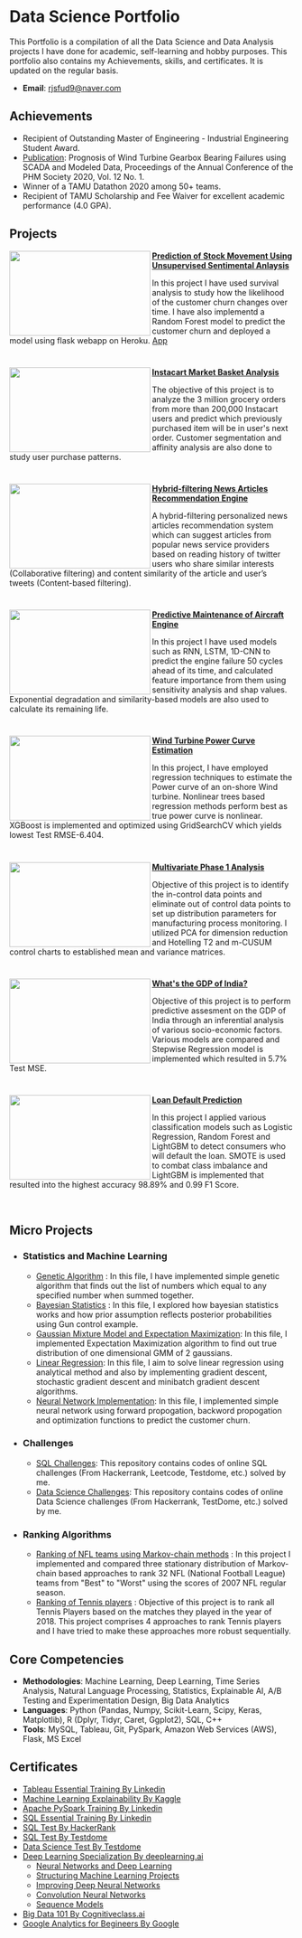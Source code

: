 # Data Science Portfolio
This Portfolio is a compilation of all the Data Science and Data Analysis projects I have done for academic, self-learning and hobby purposes. This portfolio also contains my Achievements, skills, and certificates. It is updated on the regular basis.

- **Email**: [rjsfud9@naver.com](rjsfud9@naver.com)
<!--
- **LinkedIn**: [linkedin.com/archd3sai](https://www.linkedin.com/in/archd3sai/)
-->

## Achievements
- Recipient of Outstanding Master of Engineering - Industrial Engineering Student Award.
- [Publication](https://phmpapers.org/index.php/phmconf/article/view/1292): Prognosis of Wind Turbine Gearbox Bearing Failures using SCADA and Modeled Data, Proceedings of the Annual Conference of the PHM Society 2020, Vol. 12 No. 1.
- Winner of a TAMU Datathon 2020 among 50+ teams.
- Recipient of TAMU Scholarship and Fee Waiver for excellent academic performance (4.0 GPA).

## Projects

<img align="left" width="250" height="150" src="https://github.com/gunlyungyou/Portfolio/blob/master/Images/Sentiment_analysis.png"> **[Prediction of Stock Movement Using Unsupervised Sentimental Anlaysis](https://github.com/gunlyungyou/Prediction-of-stock-price-using-text-mining)**

In this project I have used survival analysis to study how the likelihood of the customer churn changes over time. I have also implementd a Random Forest model to predict the customer churn and deployed a model using flask webapp on Heroku. [App](https://churn-prediction-app.herokuapp.com/)  

#

<img align="left" width="250" height="150" src="https://github.com/archd3sai/Portfolio/blob/master/Images/instacart.jpeg"> **[Instacart Market Basket Analysis](https://github.com/archd3sai/Instacart-Market-Basket-Analysis)**

The objective of this project is to analyze the 3 million grocery orders from more than 200,000 Instacart users and predict which previously purchased item will be in user's next order. Customer segmentation and affinity analysis are also done to study user purchase patterns.

#

<img align="left" width="250" height="150" src="https://github.com/archd3sai/Portfolio/blob/master/Images/1_cEaeMuTvINqIgyYQMSJWUA.jpeg"> **[Hybrid-filtering News Articles Recommendation Engine](https://github.com/archd3sai/News-Articles-Recommendation)**
 
A hybrid-filtering personalized news articles recommendation system which can suggest articles from popular news service providers based on reading history of twitter users who share similar interests (Collaborative filtering) and content similarity of the article and user’s tweets (Content-based filtering).

#

<img align="left" width="250" height="150" src="https://github.com/archd3sai/Portfolio/blob/master/Images/airplane.jpeg"> **[Predictive Maintenance of Aircraft Engine](https://github.com/archd3sai/Predictive-Maintenance-of-Aircraft-Engine)**

In this project I have used models such as RNN, LSTM, 1D-CNN to predict the engine failure 50 cycles ahead of its time, and calculated feature importance from them using sensitivity analysis and shap values. Exponential degradation and similarity-based models are also used to calculate its remaining life.

#

<img align="left" width="250" height="150" src="https://github.com/archd3sai/Portfolio/blob/master/Images/960x0.jpg"> **[Wind Turbine Power Curve Estimation](https://github.com/archd3sai/Wind-Turbine-Power-Curve-Estimation)**

In this project, I have employed regression techniques to estimate the Power curve of an on-shore Wind turbine. Nonlinear trees based regression methods perform best as true power curve is nonlinear. XGBoost is implemented and optimized using GridSearchCV which yields lowest Test RMSE-6.404.

#

<img align="left" width="250" height="150" src="https://github.com/archd3sai/Portfolio/blob/master/Images/phase1.jpg"> **[Multivariate Phase 1 Analysis](https://github.com/archd3sai/Multivariate-Phase-1-Analysis)** 

Objective of this project is to identify the in-control data points and eliminate out of control data points to set up distribution parameters for manufacturing process monitoring. I utilized PCA for dimension reduction and Hotelling T2 and m-CUSUM control charts to established mean and variance matrices.

#

<img align="left" width="250" height="150" src="https://github.com/archd3sai/Portfolio/blob/master/Images/gdp.jpg"> **[What's the GDP of India?](https://github.com/archd3sai/Predicting-GDP-of-India)**

Objective of this project is to perform predictive assesment on the GDP of India through an inferential analysis of various socio-economic factors. Various models are compared and Stepwise Regression model is implemented which resulted in 5.7% Test MSE.

#

<img align="left" width="250" height="150" src="https://github.com/archd3sai/Portfolio/blob/master/Images/loan.jpg"> **[Loan Default Prediction](https://github.com/archd3sai/Loan-Default-Prediction)** 

In this project I applied various classification models such as Logistic Regression, Random Forest and LightGBM to detect consumers who will default the loan. SMOTE is used to combat class imbalance and LightGBM is implemented that resulted into the highest accuracy 98.89% and 0.99 F1 Score.

<br />

## Micro Projects
- ### Statistics and Machine Learning
    - [Genetic Algorithm](https://github.com/archd3sai/Statistical-Methods/blob/master/genetic-algorithm.ipynb) : In this file, I have implemented simple genetic algorithm that finds out the list of numbers which equal to any specified number when summed together.
    - [Bayesian Statistics](https://github.com/archd3sai/Statistical-Methods/blob/master/Bayesian%20Statistics.ipynb) : In this file, I explored how bayesian statistics works and how prior assumption reflects posterior probabilities using Gun control example. 
    - [Gaussian Mixture Model and Expectation Maximization](https://github.com/archd3sai/Statistical-Methods/blob/master/GMM-EM.ipynb): In this file, I implemented Expectation Maximization algorithm to find out true distribution of one dimensional GMM of 2 gaussians.
    - [Linear Regression](https://github.com/archd3sai/Statistical-Methods/blob/master/Linear%20Regression.ipynb): In this file, I aim to solve linear regression using analytical method and also by implementing gradient descent, stochastic gradient descent and minibatch gradient descent algorithms. 
    - [Neural Network Implementation](https://github.com/archd3sai/Statistical-Methods/blob/master/NN%20Implementation.ipynb): In this file, I implemented simple neural network using forward propogation, backword propogation and optimization functions to predict the customer churn.
 
- ### Challenges
    - [SQL Challenges](https://github.com/archd3sai/SQL): This repository contains codes of online SQL challenges (From Hackerrank, Leetcode, Testdome, etc.) solved by me.
    - [Data Science Challenges](https://github.com/archd3sai/DS-Challenges): This repository contains codes of online Data Science challenges (From Hackerrank, TestDome, etc.) solved by me.
    
- ### Ranking Algorithms
    - [Ranking of NFL teams using Markov-chain methods](https://github.com/archd3sai/Ranking-of-NFL-Teams-using-Markov-method/blob/master/Ranking%20of%20NFL%20teams%20Report.pdf) : In this project I implemented and compared three stationary distribution of Markov-chain based approaches to rank 32 NFL (National Football League) teams from "Best" to "Worst" using the scores of 2007 NFL regular season.
    - [Ranking of Tennis players](https://github.com/archd3sai/Tennis-Players-Ranking/blob/master/TennisRanking.ipynb) : Objective of this project is to rank all Tennis Players based on the matches they played in the year of 2018. This project comprises 4 approaches to rank Tennis players and I have tried to make these approaches more robust sequentially.
 
## Core Competencies

- **Methodologies**: Machine Learning, Deep Learning, Time Series Analysis, Natural Language Processing, Statistics, Explainable AI, A/B Testing and Experimentation Design, Big Data Analytics
- **Languages**: Python (Pandas, Numpy, Scikit-Learn, Scipy, Keras, Matplotlib), R (Dplyr, Tidyr, Caret, Ggplot2), SQL, C++
- **Tools**: MySQL, Tableau, Git, PySpark, Amazon Web Services (AWS), Flask, MS Excel

## Certificates

- [Tableau Essential Training By Linkedin](https://github.com/archd3sai/Portfolio/blob/master/Certificates/CertificateOfCompletion_Tableau%20Essential%20Training%202020.1.pdf)
- [Machine Learning Explainability By Kaggle](https://github.com/archd3sai/Data-Science-Portfolio-Arch-Desai/blob/master/Certificates/Arch%20Desai%20-%20Machine%20Learning%20Explainability.png)
- [Apache PySpark Training By Linkedin](https://github.com/archd3sai/Data-Science-Portfolio-Arch-Desai/blob/master/Certificates/CertificateOfCompletion_Apache%20Pyspark%20By%20Example%20(2).pdf)
- [SQL Essential Training By Linkedin](https://github.com/archd3sai/Data-Science-Portfolio-Arch-Desai/blob/master/Certificates/CertificateOfCompletion_Sql%20Essential%20Training%202018%20(1).pdf)
- [SQL Test By HackerRank](https://www.hackerrank.com/certificates/c0cda4c2f1b5)
- [SQL Test By Testdome](https://www.testdome.com/cert/24cd496af7a24a8489a1fd5de791c392)
- [Data Science Test By Testdome](https://www.testdome.com/cert/124165d7386d4f76be84c240e0547bd3)
- [Deep Learning Specialization By deeplearning.ai](https://github.com/archd3sai/Data-Science-Portfolio-Arch-Desai/blob/master/Certificates/Deep%20Learning%20Specialization.pdf)
    - [Neural Networks and Deep Learning](https://github.com/archd3sai/Data-Science-Portfolio-Arch-Desai/blob/master/Certificates/Neural%20Networks%20and%20Deep%20Learning.pdf)
    - [Structuring Machine Learning Projects](https://github.com/archd3sai/Data-Science-Portfolio-Arch-Desai/blob/master/Certificates/Structuring%20Machine%20Learning%20Projects.pdf)
    - [Improving Deep Neural Networks](https://github.com/archd3sai/Data-Science-Portfolio-Arch-Desai/blob/master/Certificates/Improving%20Deep%20Neural%20Networks.pdf)
    - [Convolution Neural Networks](https://github.com/archd3sai/Data-Science-Portfolio-Arch-Desai/blob/master/Certificates/Convolutional%20Neural%20Networks.pdf)
    - [Sequence Models](https://github.com/archd3sai/Data-Science-Portfolio-Arch-Desai/blob/master/Certificates/Sequence%20Models.pdf)
- [Big Data 101 By Cognitiveclass.ai](https://courses.cognitiveclass.ai/certificates/bfc1df7e5d084a73b84223495263d0fe)
- [Google Analytics for Begineers By Google](https://analytics.google.com/analytics/academy/certificate/kHYtirzEQV29uzNG8xSFXg)
